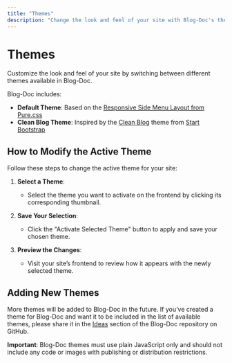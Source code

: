 ```yaml
---
title: "Themes"
description: "Change the look and feel of your site with Blog-Doc's themes."
---
```


# Themes

Customize the look and feel of your site by switching between different themes available in Blog-Doc.

Blog-Doc includes:

-   **Default Theme**: Based on the [Responsive Side Menu Layout from Pure.css](https://purecss.io/layouts/side-menu/)
-   **Clean Blog Theme**: Inspired by the [Clean Blog](https://startbootstrap.com/theme/clean-blog) theme from [Start Bootstrap](https://startbootstrap.com/)

## How to Modify the Active Theme

Follow these steps to change the active theme for your site:

1. **Select a Theme**:

    - Select the theme you want to activate on the frontend by clicking its corresponding thumbnail.

2. **Save Your Selection**:

    - Click the "Activate Selected Theme" button to apply and save your chosen theme.

3. **Preview the Changes**:
    - Visit your site’s frontend to review how it appears with the newly selected theme.

## Adding New Themes

More themes will be added to Blog-Doc in the future. If you’ve created a theme for Blog-Doc and want it to be included in the list of available themes, please share it in the [Ideas](https://github.com/LebCit/blog-doc/discussions/categories/ideas) section of the Blog-Doc repository on GitHub.

**Important**: Blog-Doc themes must use plain JavaScript only and should not include any code or images with publishing or distribution restrictions.
